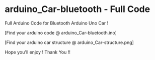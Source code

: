# arduino_Car-bluetooth - Full Code

Full Arduino Code for Bluetooth Arduino Uno Car !



[Find your arduino code @ arduino_Car-bluetooth.ino]   

[Find your arduino car structure @ arduino_Car-structure.png]



Hope you'll enjoy ! Thank You !!
